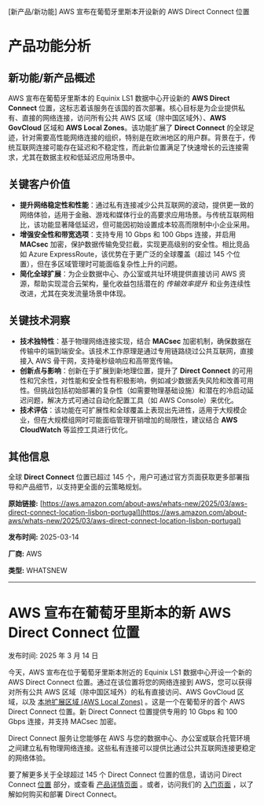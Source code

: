 
<!-- AI_TASK_START: AI标题翻译 -->
[新产品/新功能] AWS 宣布在葡萄牙里斯本开设新的 AWS Direct Connect 位置

<!-- AI_TASK_END: AI标题翻译 -->


<!-- AI_TASK_START: AI竞争分析 -->
# 产品功能分析

## 新功能/新产品概述  
AWS 宣布在葡萄牙里斯本的 Equinix LS1 数据中心开设新的 **AWS Direct Connect** 位置，这标志着该服务在该国的首次部署。核心目标是为企业提供私有、直接的网络连接，访问所有公共 AWS 区域（除中国区域外）、**AWS GovCloud** 区域和 **AWS Local Zones**。该功能扩展了 **Direct Connect** 的全球足迹，针对需要高性能网络连接的组织，特别是在欧洲地区的用户群。背景在于，传统互联网连接可能存在延迟和不稳定性，而此新位置满足了快速增长的云连接需求，尤其在数据主权和低延迟应用场景中。

## 关键客户价值  
- **提升网络稳定性和性能**：通过私有连接减少公共互联网的波动，提供更一致的网络体验，适用于金融、游戏和媒体行业的高要求应用场景。与传统互联网相比，该功能显著降低延迟，但可能因初始设置成本较高而限制中小企业采用。  
- **增强安全性和带宽选项**：支持专用 10 Gbps 和 100 Gbps 连接，并启用 **MACsec** 加密，保护数据传输免受拦截，实现更高级别的安全性。相比竞品如 Azure ExpressRoute，该优势在于更广泛的全球覆盖（超过 145 个位置），但在多区域管理时可能面临复杂性上升的问题。  
- **简化全球扩展**：为企业数据中心、办公室或共址环境提供直接访问 AWS 资源，帮助实现混合云架构，量化收益包括潜在的 _传输效率提升_ 和业务连续性改进，尤其在突发流量场景中体现。

## 关键技术洞察  
- **技术独特性**：基于物理网络连接实现，结合 **MACsec** 加密机制，确保数据在传输中的端到端安全。该技术工作原理是通过专用链路绕过公共互联网，直接接入 AWS 骨干网，支持毫秒级响应和高带宽传输。  
- **创新点与影响**：创新在于扩展到新地理位置，提升了 **Direct Connect** 的可用性和冗余性，对性能和安全性有积极影响，例如减少数据丢失风险和改善可用性。但挑战包括初始部署的复杂性（如需要物理基础设施）和潜在的冷启动延迟问题，解决方式可通过自动化配置工具（如 AWS Console）来优化。  
- **技术评估**：该功能在可扩展性和全球覆盖上表现出先进性，适用于大规模企业，但在大规模组网时可能面临管理开销增加的局限性，建议结合 **AWS CloudWatch** 等监控工具进行优化。

## 其他信息  
全球 **Direct Connect** 位置已超过 145 个，用户可通过官方页面获取更多部署指导和产品细节，以支持更全面的云策略规划。

<!-- AI_TASK_END: AI竞争分析 -->


<!-- AI_TASK_START: AI全文翻译 -->
**原始链接:** [https://aws.amazon.com/about-aws/whats-new/2025/03/aws-direct-connect-location-lisbon-portugal](https://aws.amazon.com/about-aws/whats-new/2025/03/aws-direct-connect-location-lisbon-portugal)  

**发布时间:** 2025-03-14  

**厂商:** AWS  

**类型:** WHATSNEW  

---  
# AWS 宣布在葡萄牙里斯本的新 AWS Direct Connect 位置  

发布时间: 2025 年 3 月 14 日  

今天，AWS 宣布在位于葡萄牙里斯本附近的 Equinix LS1 数据中心开设一个新的 AWS Direct Connect 位置。通过在该位置将您的网络连接到 AWS，您可以获得对所有公共 AWS 区域（除中国区域外）的私有直接访问、AWS GovCloud 区域，以及 [本地扩展区域 (AWS Local Zones)](https://aws.amazon.com/about-aws/global-infrastructure/localzones/) 。这是一个在葡萄牙的首个 AWS Direct Connect 位置。新 Direct Connect 位置提供专用的 10 Gbps 和 100 Gbps 连接，并支持 MACsec 加密。  
  
Direct Connect 服务让您能够在 AWS 与您的数据中心、办公室或联合托管环境之间建立私有物理网络连接。这些私有连接可以提供比通过公共互联网连接更稳定的网络体验。  
  
要了解更多关于全球超过 145 个 Direct Connect 位置的信息，请访问 Direct Connect [位置](https://aws.amazon.com/directconnect/locations/) 部分，或查看 [产品详情页面](https://aws.amazon.com/directconnect) 。或者，访问我们的 [入门页面](https://aws.amazon.com/directconnect/getting-started/) ，以了解如何购买和部署 Direct Connect。

<!-- AI_TASK_END: AI全文翻译 -->


